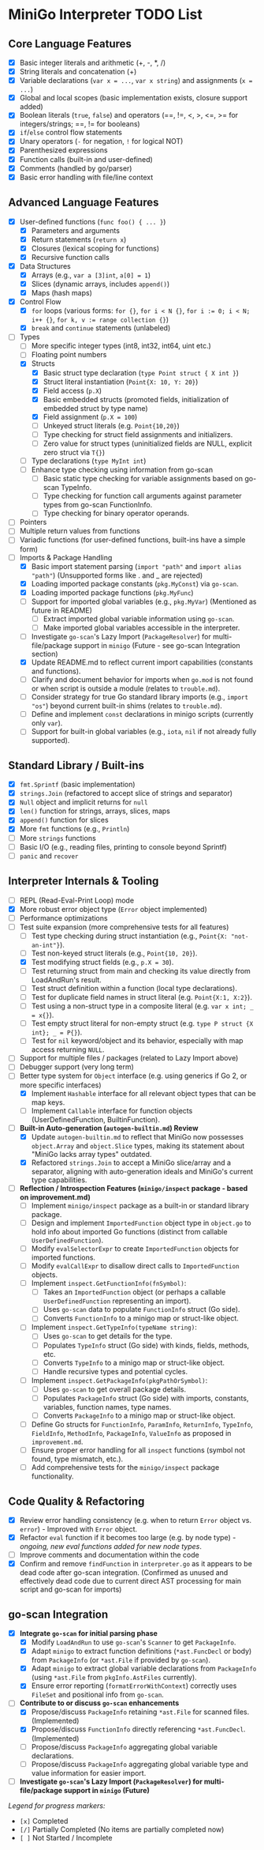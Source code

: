 # MiniGo Interpreter TODO List

## Core Language Features
- [x] Basic integer literals and arithmetic (+, -, *, /)
- [x] String literals and concatenation (+)
- [x] Variable declarations (`var x = ...`, `var x string`) and assignments (`x = ...`)
- [x] Global and local scopes (basic implementation exists, closure support added)
- [x] Boolean literals (`true`, `false`) and operators (==, !=, <, >, <=, >= for integers/strings; ==, != for booleans)
- [x] `if`/`else` control flow statements
- [x] Unary operators (`-` for negation, `!` for logical NOT)
- [x] Parenthesized expressions
- [x] Function calls (built-in and user-defined)
- [x] Comments (handled by go/parser)
- [x] Basic error handling with file/line context

## Advanced Language Features
- [x] User-defined functions (`func foo() { ... }`)
  - [x] Parameters and arguments
  - [x] Return statements (`return x`)
  - [x] Closures (lexical scoping for functions)
  - [x] Recursive function calls
- [x] Data Structures
  - [x] Arrays (e.g., `var a [3]int`, `a[0] = 1`)
  - [x] Slices (dynamic arrays, includes `append()`)
  - [x] Maps (hash maps)
- [x] Control Flow
  - [x] `for` loops (various forms: `for {}`, `for i < N {}`, `for i := 0; i < N; i++ {}`, `for k, v := range collection {}`)
  - [x] `break` and `continue` statements (unlabeled)
- [ ] Types
  - [ ] More specific integer types (int8, int32, int64, uint etc.)
  - [ ] Floating point numbers
  - [x] Structs
    - [x] Basic struct type declaration (`type Point struct { X int }`)
    - [x] Struct literal instantiation (`Point{X: 10, Y: 20}`)
    - [x] Field access (`p.X`)
    - [x] Basic embedded structs (promoted fields, initialization of embedded struct by type name)
    - [x] Field assignment (`p.X = 100`)
    - [ ] Unkeyed struct literals (e.g. `Point{10,20}`)
    - [ ] Type checking for struct field assignments and initializers.
    - [ ] Zero value for struct types (uninitialized fields are NULL, explicit zero struct via `T{}`)
  - [ ] Type declarations (`type MyInt int`)
  - [ ] Enhance type checking using information from go-scan
    - [ ] Basic static type checking for variable assignments based on go-scan TypeInfo.
    - [ ] Type checking for function call arguments against parameter types from go-scan FunctionInfo.
    - [ ] Type checking for binary operator operands.
- [ ] Pointers
- [ ] Multiple return values from functions
- [ ] Variadic functions (for user-defined functions, built-ins have a simple form)
- [ ] Imports & Package Handling
  - [x] Basic import statement parsing (`import "path"` and `import alias "path"`) (Unsupported forms like . and _ are rejected)
  - [x] Loading imported package constants (`pkg.MyConst`) via `go-scan`.
  - [x] Loading imported package functions (`pkg.MyFunc`)
  - [ ] Support for imported global variables (e.g., `pkg.MyVar`) (Mentioned as future in README)
    - [ ] Extract imported global variable information using `go-scan`.
    - [ ] Make imported global variables accessible in the interpreter.
  - [ ] Investigate `go-scan`'s Lazy Import (`PackageResolver`) for multi-file/package support in `minigo` (Future - see go-scan Integration section)
  - [x] Update README.md to reflect current import capabilities (constants and functions).
  - [ ] Clarify and document behavior for imports when `go.mod` is not found or when script is outside a module (relates to `trouble.md`).
  - [ ] Consider strategy for true Go standard library imports (e.g., `import "os"`) beyond current built-in shims (relates to `trouble.md`).
  - [ ] Define and implement `const` declarations in minigo scripts (currently only `var`).
  - [ ] Support for built-in global variables (e.g., `iota`, `nil` if not already fully supported).

## Standard Library / Built-ins
- [x] `fmt.Sprintf` (basic implementation)
- [x] `strings.Join` (refactored to accept slice of strings and separator)
- [x] `Null` object and implicit returns for `null`
- [x] `len()` function for strings, arrays, slices, maps
- [x] `append()` function for slices
- [x] More `fmt` functions (e.g., `Println`)
- [ ] More `strings` functions
- [ ] Basic I/O (e.g., reading files, printing to console beyond Sprintf)
- [ ] `panic` and `recover`

## Interpreter Internals & Tooling
- [ ] REPL (Read-Eval-Print Loop) mode
- [x] More robust error object type (`Error` object implemented)
- [ ] Performance optimizations
- [ ] Test suite expansion (more comprehensive tests for all features)
  - [ ] Test type checking during struct instantiation (e.g., `Point{X: "not-an-int"}`).
  - [ ] Test non-keyed struct literals (e.g., `Point{10, 20}`).
  - [x] Test modifying struct fields (e.g., `p.X = 30`).
  - [ ] Test returning struct from main and checking its value directly from LoadAndRun's result.
  - [ ] Test struct definition within a function (local type declarations).
  - [ ] Test for duplicate field names in struct literal (e.g. `Point{X:1, X:2}`).
  - [ ] Test using a non-struct type in a composite literal (e.g. `var x int; _ = x{}`).
  - [ ] Test empty struct literal for non-empty struct (e.g. `type P struct {X int}; _ = P{}`).
  - [ ] Test for `nil` keyword/object and its behavior, especially with map access returning `NULL`.
- [ ] Support for multiple files / packages (related to Lazy Import above)
- [ ] Debugger support (very long term)
- [ ] Better type system for `Object` interface (e.g. using generics if Go 2, or more specific interfaces)
  - [x] Implement `Hashable` interface for all relevant object types that can be map keys.
  - [ ] Implement `Callable` interface for function objects (UserDefinedFunction, BuiltinFunction).
- [ ] **Built-in Auto-generation (`autogen-builtin.md`) Review**
  - [x] Update `autogen-builtin.md` to reflect that MiniGo now possesses `object.Array` and `object.Slice` types, making its statement about "MiniGo lacks array types" outdated.
  - [x] Refactored `strings.Join` to accept a MiniGo slice/array and a separator, aligning with auto-generation ideals and MiniGo's current type capabilities.
- [ ] **Reflection / Introspection Features (`minigo/inspect` package - based on improvement.md)**
  - [ ] Implement `minigo/inspect` package as a built-in or standard library package.
  - [ ] Design and implement `ImportedFunction` object type in `object.go` to hold info about imported Go functions (distinct from callable `UserDefinedFunction`).
  - [ ] Modify `evalSelectorExpr` to create `ImportedFunction` objects for imported functions.
  - [ ] Modify `evalCallExpr` to disallow direct calls to `ImportedFunction` objects.
  - [ ] Implement `inspect.GetFunctionInfo(fnSymbol)`:
    - [ ] Takes an `ImportedFunction` object (or perhaps a callable `UserDefinedFunction` representing an import).
    - [ ] Uses `go-scan` data to populate `FunctionInfo` struct (Go side).
    - [ ] Converts `FunctionInfo` to a minigo map or struct-like object.
  - [ ] Implement `inspect.GetTypeInfo(typeName string)`:
    - [ ] Uses `go-scan` to get details for the type.
    - [ ] Populates `TypeInfo` struct (Go side) with kinds, fields, methods, etc.
    - [ ] Converts `TypeInfo` to a minigo map or struct-like object.
    - [ ] Handle recursive types and potential cycles.
  - [ ] Implement `inspect.GetPackageInfo(pkgPathOrSymbol)`:
    - [ ] Uses `go-scan` to get overall package details.
    - [ ] Populates `PackageInfo` struct (Go side) with imports, constants, variables, function names, type names.
    - [ ] Converts `PackageInfo` to a minigo map or struct-like object.
  - [ ] Define Go structs for `FunctionInfo`, `ParamInfo`, `ReturnInfo`, `TypeInfo`, `FieldInfo`, `MethodInfo`, `PackageInfo`, `ValueInfo` as proposed in `improvement.md`.
  - [ ] Ensure proper error handling for all `inspect` functions (symbol not found, type mismatch, etc.).
  - [ ] Add comprehensive tests for the `minigo/inspect` package functionality.

## Code Quality & Refactoring
- [x] Review error handling consistency (e.g. when to return `Error` object vs. `error`) - Improved with `Error` object.
- [x] Refactor `eval` function if it becomes too large (e.g. by node type) - *ongoing, new eval functions added for new node types*.
- [ ] Improve comments and documentation within the code
- [x] Confirm and remove `findFunction` in `interpreter.go` as it appears to be dead code after go-scan integration. (Confirmed as unused and effectively dead code due to current direct AST processing for main script and go-scan for imports)

## go-scan Integration
- [x] **Integrate `go-scan` for initial parsing phase**
  - [x] Modify `LoadAndRun` to use `go-scan`'s `Scanner` to get `PackageInfo`.
  - [x] Adapt `minigo` to extract function definitions (`*ast.FuncDecl` or body) from `PackageInfo` (or `*ast.File` if provided by `go-scan`).
  - [x] Adapt `minigo` to extract global variable declarations from `PackageInfo` (using `*ast.File` from `pkgInfo.AstFiles` currently).
  - [x] Ensure error reporting (`formatErrorWithContext`) correctly uses `FileSet` and positional info from `go-scan`.
- [ ] **Contribute to or discuss `go-scan` enhancements**
  - [x] Propose/discuss `PackageInfo` retaining `*ast.File` for scanned files. (Implemented)
  - [x] Propose/discuss `FunctionInfo` directly referencing `*ast.FuncDecl`. (Implemented)
  - [ ] Propose/discuss `PackageInfo` aggregating global variable declarations.
  - [ ] Propose/discuss `PackageInfo` aggregating global variable type and value information for easier import.
- [ ] **Investigate `go-scan`'s Lazy Import (`PackageResolver`) for multi-file/package support in `minigo` (Future)**

*Legend for progress markers:*
- `[x]` Completed
- `[/]` Partially Completed (No items are partially completed now)
- `[ ]` Not Started / Incomplete
